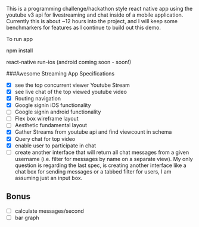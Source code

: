 This is  a programming challenge/hackathon style react native app using the youtube v3 api for livestreaming and chat inside of a mobile application. Currently this is about ~12 hours into the project, and I will keep some benchmarkers for features as I continue to build out this demo.

To run app

npm install

react-native run-ios (android coming soon - soon!)

###Awesome Streaming App Specifications
- [x] see the top concurrent viewer Youtube Stream
- [x] see live chat of the top viewed youtube video
- [x] Routing navigation
- [x] Google signin iOS functionality
- [ ] Google signin android functionality
- [ ] Flex box wireframe layout
- [ ] Aesthetic fundamental layout
- [x] Gather Streams from youtube api and find viewcount in schema
- [x] Query chat for top video
- [x] enable user to participate in chat
- [ ] create another interface that will return all chat messages from a given username (i.e. filter for messages by name on a separate view).
My only question is regarding the last spec, is creating another interface like a chat box for sending messages or a tabbed filter for users, I am assuming just an input box.
## Bonus
- [ ] calculate messages/second
- [ ] bar graph
